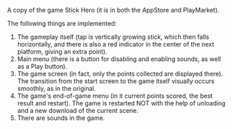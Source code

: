 A copy of the game Stick Hero (it is in both the AppStore and PlayMarket).

The following things are implemented:
1. The gameplay itself (tap is vertically growing stick, which then falls horizontally, and there is also a red indicator in the center of the next platform, giving an extra point).
2. Main menu (there is a button for disabling and enabling sounds, as well as a Play button).
3. The game screen (in fact, only the points collected are displayed there). The transition from the start screen to the game itself visually occurs smoothly, as in the original.
4. The game's end-of-game menu (in it current points scored, the best result and restart). The game is restarted NOT with the help of unloading and a new download of the current scene.
5. There are sounds in the game.
